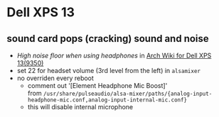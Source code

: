 # Dell XPS 13

## sound card pops (cracking) sound and noise

- *High noise floor when using headphones* in [Arch Wiki for Dell XPS 13(9350)](https://wiki.archlinux.org/index.php/Dell_XPS_13_(9350))
- set 22 for headset volume (3rd level from the left) in `alsamixer`
- no overriden every reboot
  - comment out '[Element Headphone Mic Boost]'  
    from `/usr/share/pulseaudio/alsa-mixer/paths/{analog-input-headphone-mic.conf,analog-input-internal-mic.conf}`
  - this will disable internal microphone
